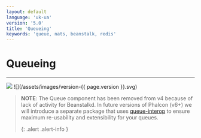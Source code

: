 ```yaml
---
layout: default
language: 'uk-ua'
version: '5.0'
title: 'Queueing'
keywords: 'queue, nats, beanstalk, redis'
---
```


# Queueing
- - -
![](/assets/images/document-status-stable-success.svg) ![](/assets/images/version-{{ page.version }}.svg)

> **NOTE**: The Queue component has been removed from v4 because of lack of activity for Beanstalkd. In future versions of Phalcon (v6+) we will introduce a separate package that uses [queue-interop](https://github.com/queue-interop) to ensure maximum re-usability and extensibility for your queues. 
> 
> {: .alert .alert-info }

